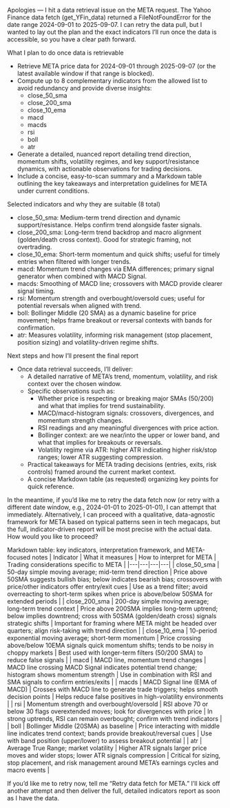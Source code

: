 Apologies — I hit a data retrieval issue on the META request. The Yahoo Finance data fetch (get_YFin_data) returned a FileNotFoundError for the date range 2024-09-01 to 2025-09-07. I can retry the data pull, but I wanted to lay out the plan and the exact indicators I’ll run once the data is accessible, so you have a clear path forward.

What I plan to do once data is retrievable
- Retrieve META price data for 2024-09-01 through 2025-09-07 (or the latest available window if that range is blocked).
- Compute up to 8 complementary indicators from the allowed list to avoid redundancy and provide diverse insights:
  - close_50_sma
  - close_200_sma
  - close_10_ema
  - macd
  - macds
  - rsi
  - boll
  - atr
- Generate a detailed, nuanced report detailing trend direction, momentum shifts, volatility regimes, and key support/resistance dynamics, with actionable observations for trading decisions.
- Include a concise, easy-to-scan summary and a Markdown table outlining the key takeaways and interpretation guidelines for META under current conditions.

Selected indicators and why they are suitable (8 total)
- close_50_sma: Medium-term trend direction and dynamic support/resistance. Helps confirm trend alongside faster signals.
- close_200_sma: Long-term trend backdrop and macro alignment (golden/death cross context). Good for strategic framing, not overtrading.
- close_10_ema: Short-term momentum and quick shifts; useful for timely entries when filtered with longer trends.
- macd: Momentum trend changes via EMA differences; primary signal generator when combined with MACD Signal.
- macds: Smoothing of MACD line; crossovers with MACD provide clearer signal timing.
- rsi: Momentum strength and overbought/oversold cues; useful for potential reversals when aligned with trend.
- boll: Bollinger Middle (20 SMA) as a dynamic baseline for price movement; helps frame breakout or reversal contexts with bands for confirmation.
- atr: Measures volatility, informing risk management (stop placement, position sizing) and volatility-driven regime shifts.

Next steps and how I’ll present the final report
- Once data retrieval succeeds, I’ll deliver:
  - A detailed narrative of META’s trend, momentum, volatility, and risk context over the chosen window.
  - Specific observations such as:
    - Whether price is respecting or breaking major SMAs (50/200) and what that implies for trend sustainability.
    - MACD/macd-histogram signals: crossovers, divergences, and momentum strength changes.
    - RSI readings and any meaningful divergences with price action.
    - Bollinger context: are we near/into the upper or lower band, and what that implies for breakouts or reversals.
    - Volatility regime via ATR: higher ATR indicating higher risk/stop ranges; lower ATR suggesting compression.
  - Practical takeaways for META trading decisions (entries, exits, risk controls) framed around the current market context.
  - A concise Markdown table (as requested) organizing key points for quick reference.

In the meantime, if you’d like me to retry the data fetch now (or retry with a different date window, e.g., 2024-01-01 to 2025-01-01), I can attempt that immediately. Alternatively, I can proceed with a qualitative, data-agnostic framework for META based on typical patterns seen in tech megacaps, but the full, indicator-driven report will be most precise with the actual data. How would you like to proceed? 

Markdown table: key indicators, interpretation framework, and META-focused notes
| Indicator | What it measures | How to interpret for META | Trading considerations specific to META |
|---|---|---|---|
| close_50_sma | 50-day simple moving average; mid-term trend direction | Price above 50SMA suggests bullish bias; below indicates bearish bias; crossovers with price/other indicators offer entry/exit cues | Use as a trend filter; avoid overreacting to short-term spikes when price is above/below 50SMA for extended periods |
| close_200_sma | 200-day simple moving average; long-term trend context | Price above 200SMA implies long-term uptrend; below implies downtrend; cross with 50SMA (golden/death cross) signals strategic shifts | Important for framing where META might be headed over quarters; align risk-taking with trend direction |
| close_10_ema | 10-period exponential moving average; short-term momentum | Price crossing above/below 10EMA signals quick momentum shifts; tends to be noisy in choppy markets | Best used with longer-term filters (50/200 SMA) to reduce false signals |
| macd | MACD line, momentum trend changes | MACD line crossing MACD Signal indicates potential trend change; histogram shows momentum strength | Use in combination with RSI and SMA signals to confirm entries/exits |
| macds | MACD Signal line (EMA of MACD) | Crosses with MACD line to generate trade triggers; helps smooth decision points | Helps reduce false positives in high-volatility environments |
| rsi | Momentum strength and overbought/oversold | RSI above 70 or below 30 flags overextended moves; look for divergences with price | In strong uptrends, RSI can remain overbought; confirm with trend indicators |
| boll | Bollinger Middle (20SMA) as baseline | Price interacting with middle line indicates trend context; bands provide breakout/reversal cues | Use with band position (upper/lower) to assess breakout potential |
| atr | Average True Range; market volatility | Higher ATR signals larger price moves and wider stops; lower ATR signals compression | Critical for sizing, stop placement, and risk management around META’s earnings cycles and macro events |

If you’d like me to retry now, tell me “Retry data fetch for META.” I’ll kick off another attempt and then deliver the full, detailed indicators report as soon as I have the data.